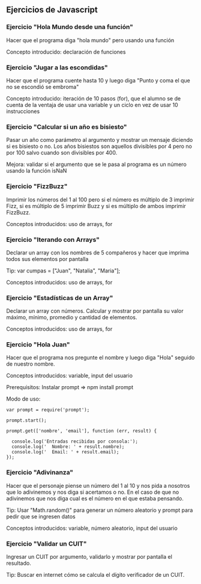 ## Ejercicios de Javascript



### Ejercicio "Hola Mundo desde una función"


Hacer que el programa diga "hola mundo" pero usando una función


Concepto introducido: declaración de funciones




### Ejercicio "Jugar a las escondidas"


Hacer que el programa cuente hasta 10 y luego diga "Punto y coma el que no se escondió se embroma"


Concepto introducido: iteración de 10 pasos (for), que el alumno se de cuenta de la ventaja de usar una variable y un ciclo en vez de usar 10 instrucciones



### Ejercicio "Calcular si un año es bisiesto"


Pasar un año como parámetro al argumento y mostrar un mensaje diciendo si es bisiesto o no.
Los años bisiestos son aquellos divisibles por 4 pero no por 100 salvo cuando son divisibles por 400.


Mejora: validar si el argumento que se le pasa al programa es un número usando la función isNaN




### Ejercicio "FizzBuzz"

Imprimir los números del 1 al 100 pero si el número es múltiplo de 3 imprimir Fizz, si es múltiplo de 5 imprimir Buzz y si es múltiplo de ambos imprimir FizzBuzz.

Conceptos introducidos: uso de arrays, for



### Ejercicio "Iterando con Arrays"

Declarar un array con los nombres de 5 compañeros y hacer que imprima todos sus elementos por pantalla


Tip: var cumpas = ["Juan", "Natalia", "Maria"];

Conceptos introducidos: uso de arrays, for



### Ejercicio "Estadísticas de un Array"

Declarar un array con números. Calcular y mostrar por pantalla su valor máximo, mínimo, promedio y cantidad de elementos.

Conceptos introducidos: uso de arrays, for



### Ejercicio "Hola Juan"


Hacer que el programa nos pregunte el nombre y luego diga "Hola" seguido de nuestro nombre.


Conceptos introducidos: variable, input del usuario

Prerequisitos: Instalar prompt => npm install prompt

Modo de uso:

```node
var prompt = require('prompt');

prompt.start();

prompt.get(['nombre', 'email'], function (err, result) {
  
  console.log('Entradas recibidas por consola:');
  console.log('  Nombre: ' + result.nombre);
  console.log('  Email: ' + result.email);
});
```



### Ejercicio "Adivinanza"


Hacer que el personaje piense un número del 1 al 10 y nos pida a nosotros que lo adivinemos y nos diga si acertamos o no. En el caso de que no adivinemos que nos diga cual es el número en el que estaba pensando.


Tip: Usar "Math.random()" para generar un número aleatorio y prompt para pedir que se ingresen datos


Conceptos introducidos: variable, número aleatorio, input del usuario





### Ejercicio "Validar un CUIT"


Ingresar un CUIT por argumento, validarlo y mostrar por pantalla el resultado.


Tip: Buscar en internet cómo se calcula el dígito verificador de un CUIT.

